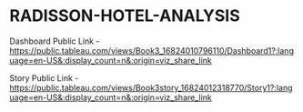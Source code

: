 # RADISSON-HOTEL-ANALYSIS




Dashboard Public Link - https://public.tableau.com/views/Book3_16824010796110/Dashboard1?:language=en-US&:display_count=n&:origin=viz_share_link




Story Public Link - https://public.tableau.com/views/Book3story_16824012318770/Story1?:language=en-US&:display_count=n&:origin=viz_share_link
